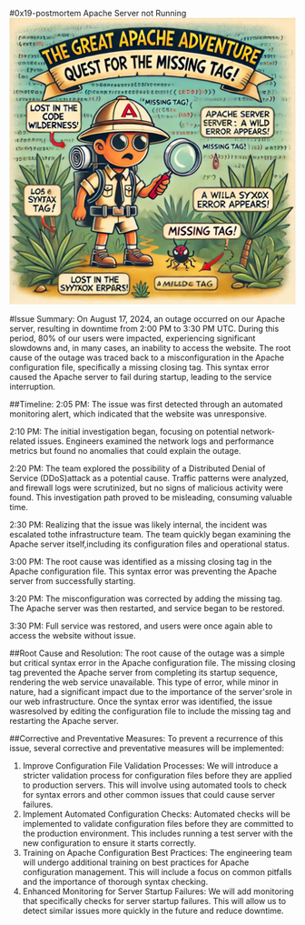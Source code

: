#0x19-postmortem Apache Server not Running
![Server Diagram](./Apache_Visuals.webp)

#Issue Summary:
On August 17, 2024, an outage occurred on our Apache server, resulting in downtime from 2:00 PM to 3:30 PM UTC. During this period, 80% of our users were impacted, experiencing significant slowdowns and, in many cases, an inability to access the website. The root cause of the outage was traced back to a misconfiguration in the Apache configuration file, specifically a missing closing tag. This syntax error caused the Apache server to fail during startup, leading to the service interruption.

##Timeline:
2:05 PM: The issue was first detected through an automated monitoring alert, which indicated that the website was unresponsive.
	
2:10 PM: The initial investigation began, focusing on potential network-related issues. Engineers examined the network logs and performance metrics but found no anomalies that could explain the outage.

2:20 PM: The team explored the possibility of a Distributed Denial of Service (DDoS)attack as a potential cause. Traffic patterns were analyzed, and firewall logs were scrutinized, but no signs of malicious activity were found. This investigation path proved to be misleading, consuming valuable time.

2:30 PM: Realizing that the issue was likely internal, the incident was escalated tothe infrastructure team. The team quickly began examining the Apache server itself,including its configuration files and operational status.

3:00 PM: The root cause was identified as a missing closing tag in the Apache configuration file. This syntax error was preventing the Apache server from successfully starting.

3:20 PM: The misconfiguration was corrected by adding the missing tag. The Apache server was then restarted, and service began to be restored.

3:30 PM: Full service was restored, and users were once again able to access the website without issue.

##Root Cause and Resolution:
The root cause of the outage was a simple but critical syntax error in the Apache configuration file. The missing closing tag prevented the Apache server from completing its startup sequence, rendering the web service unavailable. This type of error, while minor in nature, had a significant impact due to the importance of the server'srole in our web infrastructure. Once the syntax error was identified, the issue wasresolved by editing the configuration file to include the missing tag and restarting the Apache server.

##Corrective and Preventative Measures:
To prevent a recurrence of this issue, several corrective and preventative measures will be implemented:
1.	Improve Configuration File Validation Processes: We will introduce a stricter validation process for configuration files before they are applied to production servers. This will involve using automated tools to check for syntax errors and other common issues that could cause server failures.
2.	Implement Automated Configuration Checks: Automated checks will be implemented to validate configuration files before they are committed to the production environment. This includes running a test server with the new configuration to ensure it starts correctly.
3.	Training on Apache Configuration Best Practices: The engineering team will undergo additional training on best practices for Apache configuration management. This will include a focus on common pitfalls and the importance of thorough syntax checking.
4.	Enhanced Monitoring for Server Startup Failures: We will add monitoring that specifically checks for server startup failures. This will allow us to detect similar issues more quickly in the future and reduce downtime.

